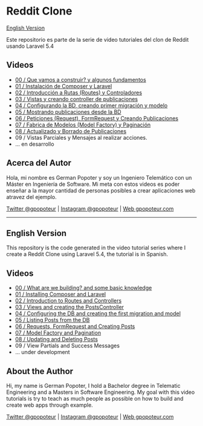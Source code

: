 # Reddit Clone

[English Version](#english-version)

Este repositorio es parte de la serie de video tutoriales del clon de Reddit usando Laravel 5.4

## Videos

- [00 / Que vamos a construir? y algunos fundamentos](https://www.youtube.com/watch?v=XrrbV5YO2PY)
- [01 / Instalación de Composer y Laravel](https://www.youtube.com/watch?v=LQdGfYYOlLk)
- [02 / Introducción a Rutas (Routes) y Controladores](https://www.youtube.com/watch?v=lPJEps_cz2M)
- [03 / Vistas y creando controller de publicaciones](https://www.youtube.com/watch?v=j361I__Z9Ew)
- [04 / Configurando la BD, creando primer migración y modelo](https://www.youtube.com/watch?v=kAfhQifkpuc)
- [05 / Mostrando publicaciones desde la BD](https://www.youtube.com/watch?v=3inCf-wKJUI)
- [06 / Peticiones (Request), FormRequest y Creando Publicaciones](https://www.youtube.com/watch?v=rlz8CR7jUAQ)
- [07 / Fabrica de Modelos (Model Factory) y Paginación](https://www.youtube.com/watch?v=rodRr8Df4kM)
- [08 / Actualizado y Borrado de Publicaciones](https://www.youtube.com/watch?v=S2CXFlk6w_o)
- 09 / Vistas Parciales y Mensajes al realizar acciones.
- ... en desarrollo

## Acerca del Autor

Hola, mi nombre es German Popoter y soy un Ingeniero Telemático con un Máster en Ingeniería de Software. Mi meta con estos videos es poder enseñar a la mayor cantidad de personas posibles a crear aplicaciones web atravez del ejemplo.

[Twitter @gpopoteur](https://twitter.com/gpopoteur) | [Instagram @gpopoteur](https://instagram.com/gpopoteur) | [Web gpopoteur.com](https://gpopoteur.com)

---

## English Version

This repository is the code generated in the video tutorial series where I create a Reddit Clone using Laravel 5.4, the tutorial is in Spanish.


## Videos

- [00 / What are we building? and some basic knowledge](https://www.youtube.com/watch?v=XrrbV5YO2PY)
- [01 / Installing Composer and Laravel](https://www.youtube.com/watch?v=LQdGfYYOlLk)
- [02 / Introduction to Routes and Controllers](https://www.youtube.com/watch?v=lPJEps_cz2M)
- [03 / Views and creating the PostsController](https://www.youtube.com/watch?v=j361I__Z9Ew)
- [04 / Configuring the DB and creating the first migration and model](https://www.youtube.com/watch?v=kAfhQifkpuc)
- [05 / Listing Posts from the DB](https://www.youtube.com/watch?v=3inCf-wKJUI)
- [06 / Requests, FormRequest and Creating Posts](https://www.youtube.com/watch?v=rlz8CR7jUAQ)
- [07 / Model Factory and Pagination](https://www.youtube.com/watch?v=rodRr8Df4kM)
- [08 / Updating and Deleting Posts](https://www.youtube.com/watch?v=S2CXFlk6w_o)
- 09 / View Partials and Success Messages
- ... under development

## About the Author

Hi, my name is German Popoter, I hold a Bachelor degree in Telematic Engineering and a Masters in Software Engineering. My goal with this video tutorials is try to teach as much people as possible on how to build and create web apps through example.


[Twitter @gpopoteur](https://twitter.com/gpopoteur) | [Instagram @gpopoteur](https://instagram.com/gpopoteur) | [Web gpopoteur.com](https://gpopoteur.com)